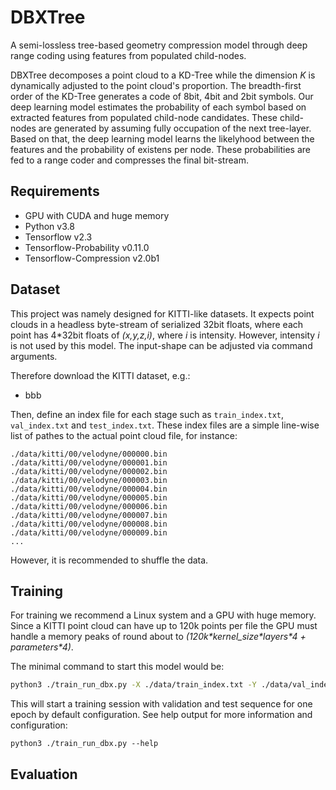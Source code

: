 # DBXTree

A semi-lossless tree-based geometry compression model through deep range coding using features from populated child-nodes.

DBXTree decomposes a point cloud to a KD-Tree while the dimension *K* is dynamically adjusted to the point cloud's proportion.
The breadth-first order of the KD-Tree generates a code of 8bit, 4bit and 2bit symbols.
Our deep learning model estimates the probability of each symbol based on extracted features from populated child-node candidates.
These child-nodes are generated by assuming fully occupation of the next tree-layer.
Based on that, the deep learning model learns the likelyhood between the features and the probability of existens per node.
These probabilities are fed to a range coder and compresses the final bit-stream.

## Requirements

- GPU with CUDA and huge memory
- Python v3.8
- Tensorflow v2.3
- Tensorflow-Probability v0.11.0
- Tensorflow-Compression v2.0b1

## Dataset

This project was namely designed for KITTI-like datasets.
It expects point clouds in a headless byte-stream of serialized 32bit floats, where each point has 4\*32bit floats of *(x,y,z,i)*, where *i* is intensity.
However, intensity *i* is not used by this model.
The input-shape can be adjusted via command arguments.

Therefore download the KITTI dataset, e.g.:

- bbb

Then, define an index file for each stage such as `train_index.txt`, `val_index.txt` and `test_index.txt`.
These index files are a simple line-wise list of pathes to the actual point cloud file, for instance:

```
./data/kitti/00/velodyne/000000.bin
./data/kitti/00/velodyne/000001.bin
./data/kitti/00/velodyne/000002.bin
./data/kitti/00/velodyne/000003.bin
./data/kitti/00/velodyne/000004.bin
./data/kitti/00/velodyne/000005.bin
./data/kitti/00/velodyne/000006.bin
./data/kitti/00/velodyne/000007.bin
./data/kitti/00/velodyne/000008.bin
./data/kitti/00/velodyne/000009.bin
...
```

However, it is recommended to shuffle the data.

## Training

For training we recommend a Linux system and a GPU with huge memory.
Since a KITTI point cloud can have up to 120k points per file the GPU must handle a memory peaks of round about to *(120k\*kernel_size\*layers\*4 + parameters\*4)*.

The minimal command to start this model would be:

```sh
python3 ./train_run_dbx.py -X ./data/train_index.txt -Y ./data/val_index.txt -T ./data/test_index.txt
```

This will start a training session with validation and test sequence for one epoch by default configuration.
See help output for more information and configuration:

```
python3 ./train_run_dbx.py --help
```

## Evaluation




